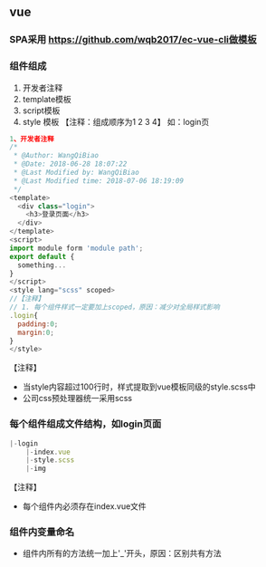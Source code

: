 ## vue ##

### SPA采用 https://github.com/wqb2017/ec-vue-cli做模板

### 组件组成
1. 开发者注释
2. template模板
3. script模板
4. style 模板
【注释：组成顺序为1 2 3 4】
如：login页
```js
1、开发者注释
/*
 * @Author: WangQiBiao
 * @Date: 2018-06-28 18:07:22
 * @Last Modified by: WangQiBiao
 * @Last Modified time: 2018-07-06 18:19:09
 */
<template>
  <div class="login">
    <h3>登录页面</h3>
  </div>
</template>
<script>
import module form 'module path';
export default {
  something...
}
</script>
<style lang="scss" scoped>
//【注释】
// 1. 每个组件样式一定要加上scoped，原因：减少对全局样式影响
.login{
  padding:0;
  margin:0;
}
</style>
```
【注释】
* 当style内容超过100行时，样式提取到vue模板同级的style.scss中
* 公司css预处理器统一采用scss

### 每个组件组成文件结构，如login页面
```js
|-login
    |-index.vue
    |-style.scss
    |-img
```
【注释】
* 每个组件内必须存在index.vue文件

### 组件内变量命名
* 组件内所有的方法统一加上'_'开头，原因：区别共有方法
